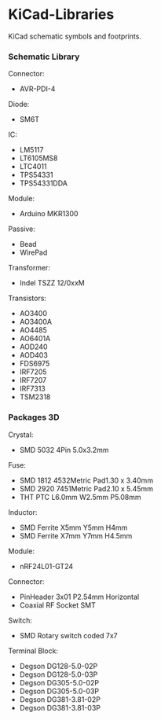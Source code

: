 # KiCad-Libraries
KiCad schematic symbols and footprints.

### Schematic Library
Connector:
- AVR-PDI-4

Diode:
- SM6T

IC:
- LM5117
- LT6105MS8
- LTC4011
- TPS54331
- TPS54331DDA

Module:
- Arduino MKR1300

Passive:
- Bead
- WirePad

Transformer:
- Indel TSZZ 12/0xxM

Transistors:
- AO3400
- AO3400A
- AO4485
- AO6401A
- AOD240
- AOD403
- FDS6975
- IRF7205
- IRF7207
- IRF7313
- TSM2318

### Packages 3D
Crystal:
- SMD 5032 4Pin 5.0x3.2mm

Fuse:
- SMD 1812 4532Metric Pad1.30 x 3.40mm
- SMD 2920 7451Metric Pad2.10 x 5.45mm
- THT PTC L6.0mm W2.5mm P5.08mm

Inductor:
- SMD Ferrite X5mm Y5mm H4mm
- SMD Ferrite X7mm Y7mm H4.5mm

Module:
- nRF24L01-GT24

Connector:
- PinHeader 3x01 P2.54mm Horizontal
- Coaxial RF Socket SMT

Switch:
- SMD Rotary switch coded 7x7

Terminal Block:
- Degson DG128-5.0-02P
- Degson DG128-5.0-03P
- Degson DG305-5.0-02P
- Degson DG305-5.0-03P
- Degson DG381-3.81-02P
- Degson DG381-3.81-03P
